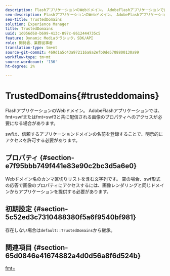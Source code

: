 ```yaml
---
description: FlashアプリケーションのWebドメイン。 AdobeFlashアプリケーションでは、fmt=swfまたはfmt=swf3と共に配信される画像のプロパティへのアクセスが必要になる場合があります。
seo-description: FlashアプリケーションのWebドメイン。 AdobeFlashアプリケーションでは、fmt=swfまたはfmt=swf3と共に配信される画像のプロパティへのアクセスが必要になる場合があります。
seo-title: TrustedDomains
solution: Experience Manager
title: TrustedDomains
uuid: 1d056d68-b699-413c-897c-8612444735c5
feature: Dynamic Mediaクラシック，SDK/API
role: 開発者、業務従事者
translation-type: tm+mt
source-git-commit: 469d1a5c43a972116a8a2efb0de5708800130a99
workflow-type: tm+mt
source-wordcount: '136'
ht-degree: 2%

---
```



# TrustedDomains{#trusteddomains}

FlashアプリケーションのWebドメイン。 AdobeFlashアプリケーションでは、fmt=swfまたはfmt=swf3と共に配信される画像のプロパティへのアクセスが必要になる場合があります。

swfは、信頼するアプリケーションドメインの名前を登録することで、明示的にアクセスを許可する必要があります。

## プロパティ {#section-e7f95bbb749f441e83e90c2bc3d5a6e0}

Webドメイン名のカンマ区切りリストを含む文字列です。 空の場合、swf形式の応答で画像のプロパティにアクセスするには、画像レンダリングと同じドメインからアプリケーションを提供する必要があります。

## 初期設定 {#section-5c52ed3c7310488380f5a6f9540bf981}

存在しない場合は`default::TrustedDomains`から継承。

## 関連項目 {#section-65d0846e41674882a4d0d56a8f6d524b}

[fmt=](../../../../../is-api/http-ref/image-serving-api-ref/c-http-protocol-reference/c-command-reference/r-is-http-fmt.md#reference-cdf10043423b45ba9fe15157fb3ae37a)
